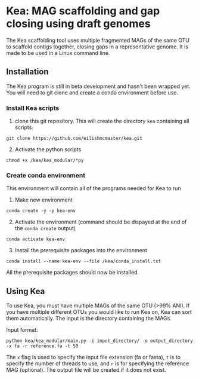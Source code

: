 # Kea: MAG scaffolding and gap closing using draft genomes

The Kea scaffolding tool uses multiple fragmented MAGs of the same OTU to scaffold contigs together, closing gaps in a representative genome. It is made to be used in a Linux command line.


## Installation 
The Kea program is still in beta development and hasn't been wrapped yet. You will need to git clone and create a conda environment before use. 

### Install Kea scripts

1. clone this git repository. This will create the directory `kea` containing all scripts.

```
git clone https://github.com/eilishmcmaster/kea.git
```

2. Activate the python scripts
```
chmod +x /kea/kea_modular/*py
```

### Create conda environment 

This environment will contain all of the programs needed for Kea to run 

1. Make new environment 

```
conda create -y -p kea-env
```

2. Activate the environment (command should be dispayed at the end of the `conda create` output)

```
conda activate kea-env
```

3. Install the prerequisite packages into the environment

```
conda install --name kea-env --file /kea/conda_install.txt
```
All the prerequisite packages should now be installed. 

## Using Kea 

To use Kea, you must have multiple MAGs of the same OTU (>99% ANI). If you have multiple different OTUs you would like to run Kea on, Kea can sort them automatically. The input is the directory containing the MAGs. 

Input format: 

```
python kea/kea_modular/main.py -i input_directory/ -o output_directory -x fa -r reference.fa -t 50
```

The `x` flag is used to specify the input file extension (fa or fasta), `t` is to specify the number of threads to use, and `r` is for specifying the reference MAG (optional). The output file will be created if it does not exist. 

